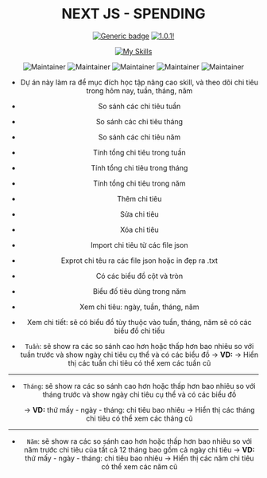 <div align="center">

# NEXT JS - SPENDING

[![Generic badge](https://img.shields.io/badge/StatusProject-BETA-green.svg)](https://shields.io/) [![1.0.1!](https://img.shields.io/badge/Version-NONE-1abc9c.svg)](https://GitHub.com/Naereen/ama)

[![My Skills](https://skillicons.dev/icons?i=react,next,typescript,tailwind,mongodb)](https://skillicons.dev)

![Maintainer](https://img.shields.io/badge/ReactJS-Update-blue) ![Maintainer](https://img.shields.io/badge/NextJS-Update-yellow) ![Maintainer](https://img.shields.io/badge/typescript-Update-red) ![Maintainer](https://img.shields.io/badge/tailwindcss-Update-blue) ![Maintainer](https://img.shields.io/badge/mongoDB-Update-none)

<div>

- Dự án này làm ra để mục đích học tập nâng cao skill, và theo dõi chi tiêu trong hôm nay, tuần, tháng, năm
- So sánh các chi tiêu tuần
- So sánh các chi tiêu tháng
- So sánh các chi tiêu năm

- Tính tổng chi tiêu trong tuần
- Tính tổng chi tiêu trong tháng
- Tính tổng chi tiêu trong năm

- Thêm chi tiêu
- Sửa chi tiêu
- Xóa chi tiêu

- Import chi tiêu từ các file json
- Exprot chi têu ra các file json hoặc in đẹp ra .txt

- Có các biểu đồ cột và tròn
- Biểu đố tiêu dùng trong năm
- Xem chi tiêu: ngày, tuần, tháng, năm
- Xem chi tiết: sẽ có biểu đồ tùy thuộc vào tuần, tháng, năm sẽ có các biểu đồ chi tiếu

- `Tuần`: sẽ show ra các so sánh cao hơn hoặc thấp hơn bao nhiêu so với tuần trước và show ngày chi tiêu cụ thể và có các biểu đồ
  -> **VD:**
  -> Hiển thị các tuần chi tiêu có thể xem các tuần cũ

---

- `Tháng`: sẽ show ra các so sánh cao hơn hoặc thấp hơn bao nhiêu so với tháng trước và show ngày chi tiêu cụ thể và có các biểu đồ

  -> **VD:** thứ mấy - ngày - tháng: chi tiêu bao nhiêu
  -> Hiển thị các tháng chi tiêu có thể xem các tháng cũ

---

- `Năm`: sẽ show ra các so sánh cao hơn hoặc thấp hơn bao nhiêu so với năm trước chi tiêu của tất cả 12 tháng bao gồm cả ngày chi tiêu
  -> **VD:** thứ mấy - ngày - tháng: chi tiêu bao nhiêu
  -> Hiển thị các năm chi tiêu có thể xem các năm cũ
